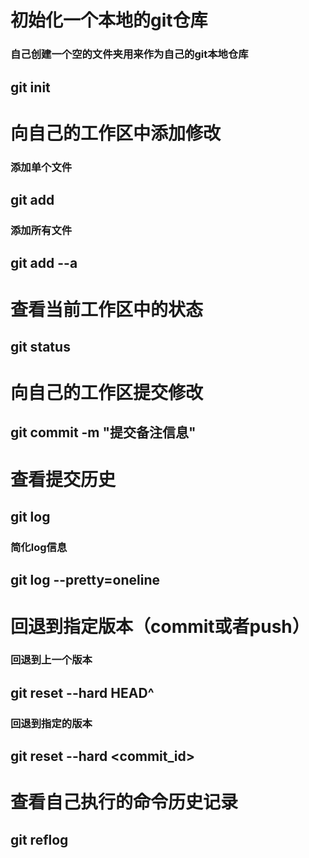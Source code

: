 # 初始化一个本地的git仓库
### 自己创建一个空的文件夹用来作为自己的git本地仓库
## git init

# 向自己的工作区中添加修改
### 添加单个文件
## git add <filename>
### 添加所有文件
## git add --a

# 查看当前工作区中的状态
## git status

# 向自己的工作区提交修改
## git commit -m "提交备注信息"

# 查看提交历史
## git log
### 简化log信息
## git log --pretty=oneline

# 回退到指定版本（commit或者push）
### 回退到上一个版本
## git reset --hard HEAD^
### 回退到指定的版本
## git reset --hard <commit_id>

# 查看自己执行的命令历史记录
## git reflog
